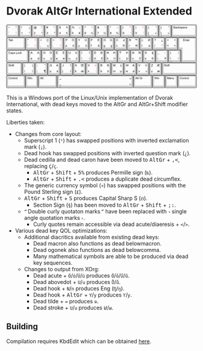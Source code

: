 # Dvorak AltGr International Extended
![layout diagram](image.png)

This is a Windows port of the Linux/Unix implementation of Dvorak International, with dead keys moved to the AltGr and AltGr+Shift modifier states.<br>

Liberties taken:<br>
  * Changes from core layout:
    - Superscript 1 (`¹`) has swapped positions with inverted exclamation mark (`¡`).
    - Dead hook has swapped positions with inverted question mark (`¿`).
    - Dead cedilla and dead caron have been moved to <kbd>AltGr</kbd> + <kbd>,<</kbd>, replacing `Ç`/`ç`.
      - <kbd>AltGr</kbd> + <kbd>Shift</kbd> + <kbd>5%</kbd> produces Permille sign (`‰`).
      - <kbd>AltGr</kbd> + <kbd>Shift</kbd> + <kbd>.<</kbd> produces a duplicate dead circumflex.
    - The generic currency symbol (`¤`) has swapped positions with the Pound Sterling sign (`£`).
    - <kbd>AltGr</kbd> + <kbd>Shift</kbd> + <kbd>S</kbd> produces Capital Sharp S (`ẞ`).
      - Section Sign (`§`) has been moved to <kbd>AltGr</kbd> + <kbd>Shift</kbd> + <kbd>;:</kbd>.
    - `“` Double curly quotaton marks `”` have been replaced with `‹` single angle quotation marks `›`.
      - Curly quotes remain accessible via dead acute/diaeresis + `<`/`>`.
  * Various dead key QOL optimizations:
    - Additional diacritics available from existing dead keys:
      - Dead macron also functions as dead belowmacron.
      - Dead ogonek also functions as dead belowcomma.
      - Many mathematical symbols are able to be produced via dead key sequences.
    - Changes to output from XOrg:
      - Dead acute + `Ó`/`ó`/`Ú`/`ú` produces `Ő`/`ő`/`Ű`/`ű`.
      - Dead abovedot + `U`/`u` produces `Ů`/`ů`.
      - Dead hook + `N`/`n` produces Eng (`Ŋ`/`ŋ`).
      - Dead hook + <kbd>AltGr</kbd> + `Y`/`y` produces `Ƴ`/`ƴ`.
      - Dead tilde + `=` produces `≅`.
      - Dead stroke + `U`/`u` produces `Ꞹ`/`ꞹ`.

## Building
Compilation requires KbdEdit which can be obtained [here](http://www.kbdedit.com/).
